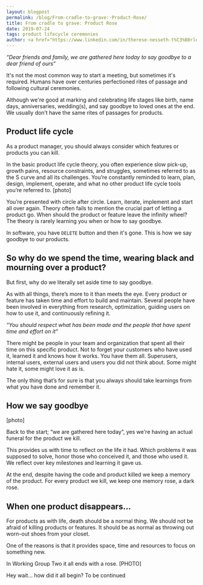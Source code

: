 ```yaml
---
layout: blogpost
permalink: /blog/From-cradle-to-grave:-Product-Rose/
title: From cradle to grave: Product Rose
date: 2019-07-24
tags: product lifecycle ceremonies 
author: <a href="https://www.linkedin.com/in/therese-nesseth-t%C3%B8rlen/">Therese Nesseth Tørlen</a>
---
```


_“Dear friends and family, we are gathered here today to say goodbye to a dear friend of ours“_ 

It's not the most common way to start a meeting, but sometimes it's required. Humans have over centuries perfectioned rites of passage and following cultural ceremonies. 

Although we're good at marking and celebrating life stages like birth, name days, anniversaries, wedding(s), and say goodbye to loved ones at the end.  We usually don’t have the same rites of passages for products. 

## Product life cycle
As a product manager, you should always consider which features or products you can kill. 

In the basic product life cycle theory, you often experience slow pick-up, growth pains, resource constraints, and struggles, sometimes referred to as the S curve and all its challenges. You’re constantly reminded to learn, plan, design, implement, operate, and what no other product life cycle tools you’re referred to. 
[photo]

You’re presented with circle after circle. Learn, iterate, implement and start all over again. Theory often fails to mention the crucial part of letting a product go. When should the product or feature leave the infinity wheel? The theory is rarely learning you when or how to say goodbye.  

In software, you have `DELETE` button and then it's gone. This is how we say goodbye to our products. 

## So why do we spend the time, wearing black and mourning over a product?
But first, why do we literally set aside time to say goodbye. 

As with all things, there’s more to it than meets the eye. Every product or feature has taken time and effort to build and maintain. Several people have been involved in everything from research, optimization, guiding users on how to use it, and continuously refining it.

_“You should respect what has been made and the people that have spent time and effort on it“_

There might be people in your team and organization that spent all their time on this specific product. Not to forget your customers who have used it, learned it and knows how it works. You have them all. Superusers, internal users, external users and users you did not think about. Some might hate it, some might love it as is. 

The only thing that’s for sure is that you always should take learnings from what you have done and remember it.

## How we say goodbye  
[photo] 

Back to the start; “we are gathered here today”, yes we're having an actual funeral for the product we kill. 

This provides us with time to reflect on the life it had. Which problems it was supposed to solve, honor those who conceived it, and those who used it. We reflect over key milestones and learning it gave us. 

At the end, despite having the code and product killed we keep a memory of the product. For every product we kill, we keep one memory rose, a dark rose.

## When one product disappears...
For products as with life, death should be a normal thing. We should not be afraid of killing products or features. It should be as normal as throwing out worn-out shoes from your closet. 

One of the reasons is that it provides space, time and resources to focus on something new. 

In Working Group Two it all ends with a rose. 
[PHOTO] 

Hey wait… how did it all begin? 
To be continued 

